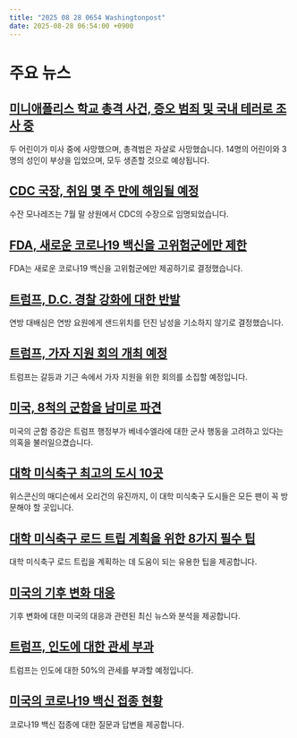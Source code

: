 ```yaml
---
title: "2025 08 28 0654 Washingtonpost"
date: 2025-08-28 06:54:00 +0900
---
```


# 주요 뉴스

## [미니애폴리스 학교 총격 사건, 증오 범죄 및 국내 테러로 조사 중](https://www.washingtonpost.com/nation/2025/08/27/minneapolis-shooting-annunciation-catholic-school/)
  두 어린이가 미사 중에 사망했으며, 총격범은 자살로 사망했습니다. 14명의 어린이와 3명의 성인이 부상을 입었으며, 모두 생존할 것으로 예상됩니다.
## [CDC 국장, 취임 몇 주 만에 해임될 예정](https://www.washingtonpost.com/health/2025/08/27/susan-monarez-cdc-director-ousted/)
  수잔 모나레즈는 7월 말 상원에서 CDC의 수장으로 임명되었습니다.
## [FDA, 새로운 코로나19 백신을 고위험군에만 제한](https://www.washingtonpost.com/health/2025/08/27/fda-approves-covid-vaccines/)
  FDA는 새로운 코로나19 백신을 고위험군에만 제공하기로 결정했습니다.
## [트럼프, D.C. 경찰 강화에 대한 반발](https://www.washingtonpost.com/dc-md-va/2025/08/27/trump-crime-surge-court-cases/)
  연방 대배심은 연방 요원에게 샌드위치를 던진 남성을 기소하지 않기로 결정했습니다.
## [트럼프, 가자 지원 회의 개최 예정](https://www.washingtonpost.com/politics/2025/08/27/trump-gaza-israel/)
  트럼프는 갈등과 기근 속에서 가자 지원을 위한 회의를 소집할 예정입니다.
## [미국, 8척의 군함을 남미로 파견](https://www.washingtonpost.com/national-security/2025/08/27/us-warships-venezuela-maduro-trump/)
  미국의 군함 증강은 트럼프 행정부가 베네수엘라에 대한 군사 행동을 고려하고 있다는 의혹을 불러일으켰습니다.
## [대학 미식축구 최고의 도시 10곳](https://www.washingtonpost.com/travel/interactive/2025/best-college-football-towns/)
  위스콘신의 매디슨에서 오리건의 유진까지, 이 대학 미식축구 도시들은 모든 팬이 꼭 방문해야 할 곳입니다.
## [대학 미식축구 로드 트립 계획을 위한 8가지 필수 팁](https://www.washingtonpost.com/travel/tips/college-football-road-trip/)
  대학 미식축구 로드 트립을 계획하는 데 도움이 되는 유용한 팁을 제공합니다.
## [미국의 기후 변화 대응](https://www.washingtonpost.com/climate-environment/)
  기후 변화에 대한 미국의 대응과 관련된 최신 뉴스와 분석을 제공합니다.
## [트럼프, 인도에 대한 관세 부과](https://www.washingtonpost.com/world/2025/08/27/trump-india-tariffs-russia-oil/)
  트럼프는 인도에 대한 50%의 관세를 부과할 예정입니다.
## [미국의 코로나19 백신 접종 현황](https://www.washingtonpost.com/health/2025/08/29/covid-vaccines-rfk-questions-answers/)
  코로나19 백신 접종에 대한 질문과 답변을 제공합니다.